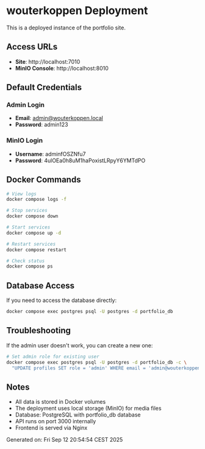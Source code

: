 # wouterkoppen Deployment

This is a deployed instance of the portfolio site.

## Access URLs

- **Site**: http://localhost:7010
- **MinIO Console**: http://localhost:8010

## Default Credentials

### Admin Login
- **Email**: admin@wouterkoppen.local
- **Password**: admin123

### MinIO Login
- **Username**: adminfOSZNfu7
- **Password**: 4ulOEa0h8uM1haPoxistLRpyY6YMTdPO

## Docker Commands

```bash
# View logs
docker compose logs -f

# Stop services
docker compose down

# Start services
docker compose up -d

# Restart services
docker compose restart

# Check status
docker compose ps
```

## Database Access

If you need to access the database directly:

```bash
docker compose exec postgres psql -U postgres -d portfolio_db
```

## Troubleshooting

If the admin user doesn't work, you can create a new one:

```bash
# Set admin role for existing user
docker compose exec postgres psql -U postgres -d portfolio_db -c \
  "UPDATE profiles SET role = 'admin' WHERE email = 'admin@wouterkoppen.local';"
```

## Notes

- All data is stored in Docker volumes
- The deployment uses local storage (MinIO) for media files
- Database: PostgreSQL with portfolio_db database
- API runs on port 3000 internally
- Frontend is served via Nginx

Generated on: Fri Sep 12 20:54:54 CEST 2025
